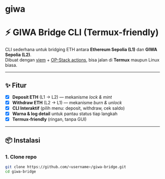 # giwa
# ⚡ GIWA Bridge CLI (Termux-friendly)

CLI sederhana untuk bridging ETH antara **Ethereum Sepolia (L1)** dan **GIWA Sepolia (L2)**.  
Dibuat dengan [viem](https://viem.sh/) + [OP-Stack actions](https://viem.sh/op-stack), bisa jalan di **Termux** maupun Linux biasa.

---

## ✨ Fitur
- [x] **Deposit ETH** (L1 → L2) — mekanisme *lock & mint*  
- [x] **Withdraw ETH** (L2 → L1) — mekanisme *burn & unlock*  
- [x] **CLI Interaktif** (pilih menu: deposit, withdraw, cek saldo)  
- [x] **Warna & log detail** untuk pantau status tiap langkah  
- [x] **Termux-friendly** (ringan, tanpa GUI)  

---

## 📦 Instalasi

### 1. Clone repo
```bash
git clone https://github.com/<username>/giwa-bridge.git
cd giwa-bridge
